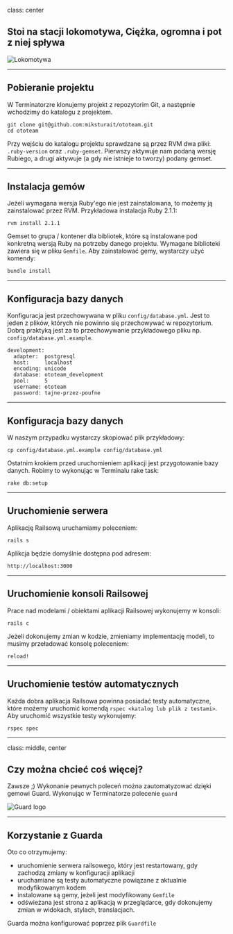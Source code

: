 class: center

## Stoi na stacji lokomotywa, Ciężka, ogromna i pot z niej spływa

![Lokomotywa](http://image.ceneo.pl/data/products/13269365/i-eichhorn-czerwona-lokomotywa-na-baterie-4963.jpg)

---

## Pobieranie projektu

W Terminatorzre klonujemy projekt z repozytorim Git, a następnie wchodzimy
do katalogu z projektem.

    git clone git@github.com:miksturait/ototeam.git
    cd ototeam

Przy wejściu do katalogu projektu sprawdzane są przez RVM dwa pliki:
`.ruby-version` oraz `.ruby-gemset`. Pierwszy aktywuje nam podaną wersję Rubiego,
a drugi aktywuje (a gdy nie istnieje to tworzy) podany gemset.

---

## Instalacja gemów

Jeżeli wymagana wersja Ruby'ego nie jest zainstalowana, to możemy ją
zainstalować przez RVM. Przykładowa instalacja Ruby 2.1.1:

    rvm install 2.1.1

Gemset to grupa / kontener dla bibliotek, które są instalowane pod
konkretną wersją Ruby na potrzeby danego projektu. Wymagane biblioteki zawiera się
w pliku `Gemfile`. Aby zainstalować gemy, wystarczy użyć komendy:

    bundle install

---

## Konfiguracja bazy danych

Konfiguracja jest przechowywana w pliku `config/database.yml`. Jest to jeden
z plików, których nie powinno się przechowywać w repozytorium. Dobrą praktyką jest
za to przechowywanie przykładowego pliku np. `config/database.yml.example`.

    development:
      adapter:  postgresql
      host:     localhost
      encoding: unicode
      database: ototeam_development
      pool:     5
      username: ototeam
      password: tajne-przez-poufne

---

## Konfiguracja bazy danych

W naszym przypadku wystarczy skopiować plik przykładowy:

    cp config/database.yml.example config/database.yml

Ostatnim krokiem przed uruchomieniem aplikacji jest przygotowanie bazy danych.
Robimy to wykonując w Terminalu rake task:

    rake db:setup

---

## Uruchomienie serwera

Aplikację Railsową uruchamiamy poleceniem:

    rails s

Aplikcja będzie domyślnie dostępna pod adresem:

    http://localhost:3000

---

## Uruchomienie konsoli Railsowej

Prace nad modelami / obiektami aplikacji Railsowej wykonujemy w konsoli:

    rails c

Jeżeli dokonujemy zmian w kodzie, zmieniamy implementację modeli,
to musimy przeładować konsolę poleceniem:

    reload!

---

## Uruchomienie testów automatycznych

Każda dobra aplikacja Railsowa powinna posiadać testy automatyczne, które
możemy uruchomić komendą `rspec <katalog lub plik z testami>`. Aby uruchomić
wszystkie testy wykonujemy:

    rspec spec

---
class: middle, center

## Czy można chcieć coś więcej?

Zawsze ;) Wykonanie pewnych poleceń można zautomatyzować dzięki gemowi Guard.
Wykonując w Terminatorze polecenie `guard`

![Guard logo](http://photos3.meetupstatic.com/photos/event/1/4/3/e/event_213425182.jpeg)

---

## Korzystanie z Guarda

Oto co otrzymujemy:

- uruchomienie serwera railsowego, który jest restartowany, gdy zachodzą
zmiany w konfiguracji aplikacji
- uruchamiane są testy automatyczne powiązane z aktualnie modyfikowanym kodem
- instalowane są gemy, jeżeli jest modyfikowany `Gemfile`
- odświeżana jest strona z aplikacją w przeglądarce, gdy dokonujemy zmian
w widokach, stylach, translacjach.

Guarda można konfigurować poprzez plik `Guardfile`



